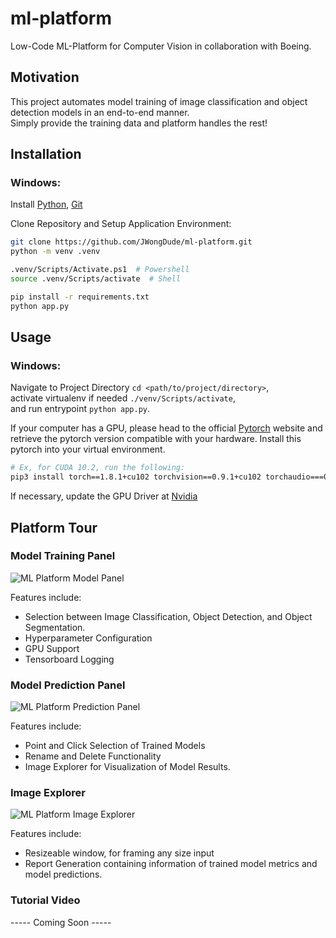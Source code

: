 # ml-platform 
Low-Code ML-Platform for Computer Vision in collaboration with Boeing.  

## Motivation 
This project automates model training of image classification and object detection models in an end-to-end manner. <br>
Simply provide the training data and platform handles the rest!

## Installation 
### Windows: 
Install [Python](https://www.python.org/downloads/), [Git](https://git-scm.com/downloads) 

Clone Repository and Setup Application Environment: 
```bash
git clone https://github.com/JWongDude/ml-platform.git
python -m venv .venv

.venv/Scripts/Activate.ps1  # Powershell 
source .venv/Scripts/activate  # Shell

pip install -r requirements.txt
python app.py 
```

## Usage
### Windows:
Navigate to Project Directory `cd <path/to/project/directory>`, <br>
activate virtualenv if needed `./venv/Scripts/activate`, <br>
and run entrypoint `python app.py`.<br>

If your computer has a GPU, please head to the official [Pytorch](https://pytorch.org/get-started/locally/) website and retrieve the pytorch version compatible with your hardware. Install this pytorch into your virtual environment.

```bash 
# Ex, for CUDA 10.2, run the following: 
pip3 install torch==1.8.1+cu102 torchvision==0.9.1+cu102 torchaudio===0.8.1 -f https://download.pytorch.org/whl/torch_stable.html

```
If necessary, update the GPU Driver at [Nvidia](https://www.nvidia.com/Download/index.aspx)

## Platform Tour
### Model Training Panel 
![ML Platform Model Panel](https://user-images.githubusercontent.com/54962990/118059403-511e7d00-b345-11eb-9fe5-468c96373097.PNG)

Features include: 
- Selection between Image Classification, Object Detection, and Object Segmentation. 
- Hyperparameter Configuration
- GPU Support 
- Tensorboard Logging 

### Model Prediction Panel 
![ML Platform Prediction Panel](https://user-images.githubusercontent.com/54962990/118059500-86c36600-b345-11eb-8a02-4dd68e03b189.PNG)

Features include:
- Point and Click Selection of Trained Models
- Rename and Delete Functionality
- Image Explorer for Visualization of Model Results.

### Image Explorer
![ML Platform Image Explorer](https://user-images.githubusercontent.com/54962990/118059503-888d2980-b345-11eb-98ea-5f52827fead5.PNG)

Features include: 
- Resizeable window, for framing any size input
- Report Generation containing information of trained model metrics and model predictions. 

### Tutorial Video
 ----- Coming Soon -----
